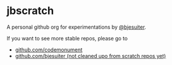 # jbscratch 

A personal github org for experimentations by [@bjesuiter](https://github.com/bjesuiter). 

If you want to see more stable repos, please go to 

- [github.com/codemonument](https://github.com/codemonument)
- [github.com/bjesuiter (not cleaned upo from scratch repos yet)](https://github.com/bjesuiter)

